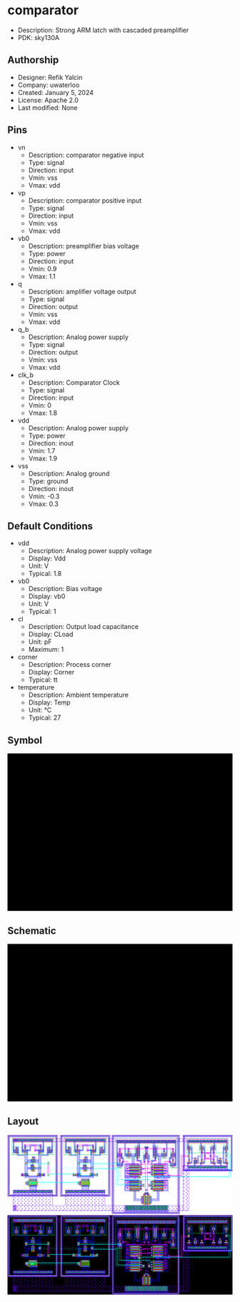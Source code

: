 # comparator

- Description: Strong ARM latch with cascaded preamplifier
- PDK: sky130A

## Authorship

- Designer: Refik Yalcin
- Company: uwaterloo
- Created: January 5, 2024
- License: Apache 2.0
- Last modified: None

## Pins

- vn
  + Description: comparator negative input
  + Type: signal
  + Direction: input
  + Vmin: vss
  + Vmax: vdd
- vp
  + Description: comparator positive input
  + Type: signal
  + Direction: input
  + Vmin: vss
  + Vmax: vdd
- vb0
  + Description: preamplifier bias voltage
  + Type: power
  + Direction: input
  + Vmin: 0.9
  + Vmax: 1.1
- q
  + Description: amplifier voltage output
  + Type: signal
  + Direction: output
  + Vmin: vss
  + Vmax: vdd
- q_b
  + Description: Analog power supply
  + Type: signal
  + Direction: output
  + Vmin: vss
  + Vmax: vdd
- clk_b
  + Description: Comparator Clock
  + Type: signal
  + Direction: input
  + Vmin: 0
  + Vmax: 1.8
- vdd
  + Description: Analog power supply
  + Type: power
  + Direction: inout
  + Vmin: 1.7
  + Vmax: 1.9
- vss
  + Description: Analog ground
  + Type: ground
  + Direction: inout
  + Vmin: -0.3
  + Vmax: 0.3

## Default Conditions

- vdd
  + Description: Analog power supply voltage
  + Display: Vdd
  + Unit: V
  + Typical: 1.8
- vb0
  + Description: Bias voltage
  + Display: vb0
  + Unit: V
  + Typical: 1
- cl
  + Description: Output load capacitance
  + Display: CLoad
  + Unit: pF
  + Maximum: 1
- corner
  + Description: Process corner
  + Display: Corner
  + Typical: tt
- temperature
  + Description: Ambient temperature
  + Display: Temp
  + Unit: °C
  + Typical: 27

## Symbol

![Symbol of comparator](comparator_symbol.svg)

## Schematic

![Schematic of comparator](comparator_schematic.svg)

## Layout

![Layout of comparator with white background](comparator_w.png)
![Layout of comparator with black background](comparator_b.png)
